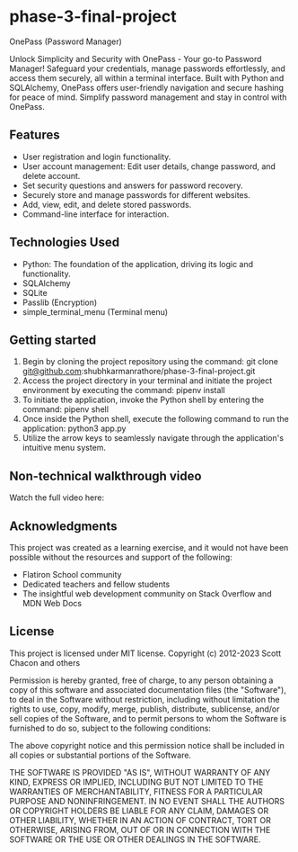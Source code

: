 # phase-3-final-project

OnePass (Password Manager)

Unlock Simplicity and Security with OnePass - Your go-to Password Manager! Safeguard your credentials, manage passwords effortlessly, and access them securely, all within a terminal interface. Built with Python and SQLAlchemy, OnePass offers user-friendly navigation and secure hashing for peace of mind. Simplify password management and stay in control with OnePass.

## Features
- User registration and login functionality.
- User account management: Edit user details, change password, and delete account.
- Set security questions and answers for password recovery.
- Securely store and manage passwords for different websites.
- Add, view, edit, and delete stored passwords.
- Command-line interface for interaction.

## Technologies Used
- Python: The foundation of the application, driving its logic and functionality.
- SQLAlchemy
- SQLite
- Passlib (Encryption)
- simple_terminal_menu (Terminal menu)

## Getting started
1. Begin by cloning the project repository using the command: git clone git@github.com:shubhkarmanrathore/phase-3-final-project.git
2. Access the project directory in your terminal and initiate the project environment by executing the command: pipenv install
3. To initiate the application, invoke the Python shell by entering the command: pipenv shell
4. Once inside the Python shell, execute the following command to run the application: python3 app.py
5. Utilize the arrow keys to seamlessly navigate through the application's intuitive menu system.

## Non-technical walkthrough video
Watch the full video here:


## Acknowledgments
This project was created as a learning exercise, and it would not have been possible without the resources and support of the following:
- Flatiron School community
- Dedicated teachers and fellow students
- The insightful web development community on Stack Overflow and MDN Web Docs

## License
This project is licensed under MIT license. Copyright (c) 2012-2023 Scott Chacon and others

Permission is hereby granted, free of charge, to any person obtaining a copy of this software and associated documentation files (the "Software"), to deal in the Software without restriction, including without limitation the rights to use, copy, modify, merge, publish, distribute, sublicense, and/or sell copies of the Software, and to permit persons to whom the Software is furnished to do so, subject to the following conditions:

The above copyright notice and this permission notice shall be included in all copies or substantial portions of the Software.

THE SOFTWARE IS PROVIDED "AS IS", WITHOUT WARRANTY OF ANY KIND, EXPRESS OR IMPLIED, INCLUDING BUT NOT LIMITED TO THE WARRANTIES OF MERCHANTABILITY, FITNESS FOR A PARTICULAR PURPOSE AND NONINFRINGEMENT. IN NO EVENT SHALL THE AUTHORS OR COPYRIGHT HOLDERS BE LIABLE FOR ANY CLAIM, DAMAGES OR OTHER LIABILITY, WHETHER IN AN ACTION OF CONTRACT, TORT OR OTHERWISE, ARISING FROM, OUT OF OR IN CONNECTION WITH THE SOFTWARE OR THE USE OR OTHER DEALINGS IN THE SOFTWARE.